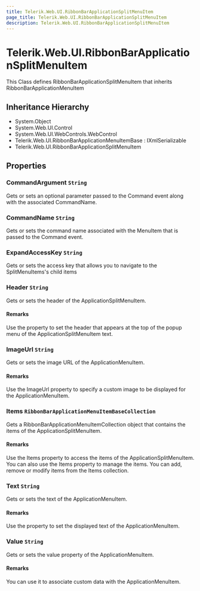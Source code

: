 ```yaml
---
title: Telerik.Web.UI.RibbonBarApplicationSplitMenuItem
page_title: Telerik.Web.UI.RibbonBarApplicationSplitMenuItem
description: Telerik.Web.UI.RibbonBarApplicationSplitMenuItem
---
```


# Telerik.Web.UI.RibbonBarApplicationSplitMenuItem

This Class defines RibbonBarApplicationSplitMenuItem that inherits RibbonBarApplicationMenuItem

## Inheritance Hierarchy

* System.Object
* System.Web.UI.Control
* System.Web.UI.WebControls.WebControl
* Telerik.Web.UI.RibbonBarApplicationMenuItemBase : IXmlSerializable
* Telerik.Web.UI.RibbonBarApplicationSplitMenuItem

## Properties

###  CommandArgument `String`

Gets or sets an optional parameter passed to the Command event along with the associated CommandName.

###  CommandName `String`

Gets or sets the command name associated with the MenuItem that is passed to the Command event.

###  ExpandAccessKey `String`

Gets or sets the access key that allows you to navigate to the
            SplitMenuItems's child items

###  Header `String`

Gets or sets the header of the ApplicationSplitMenuItem.

#### Remarks
Use the property to set the header that appears at the top of the
                   popup menu of the ApplicationSplitMenuItem text.

###  ImageUrl `String`

Gets or sets the image URL of the ApplicationMenuItem.

#### Remarks
Use the ImageUrl property to specify a custom
                   image to be displayed for the ApplicationMenuItem.

###  Items `RibbonBarApplicationMenuItemBaseCollection`

Gets a RibbonBarApplicationMenuItemCollection object that contains the items of the ApplicationSplitMenuItem.

#### Remarks
Use the Items property to access the items of the ApplicationSplitMenuItem. You can also use the Items property to
                   manage the items. You can add, remove or modify items from the Items collection.

###  Text `String`

Gets or sets the text of the ApplicationMenuItem.

#### Remarks
Use the property to set the displayed text of the ApplicationMenuItem.

###  Value `String`

Gets or sets the value property of the ApplicationMenuItem.

#### Remarks
You can use it to associate custom data with the ApplicationMenuItem.

